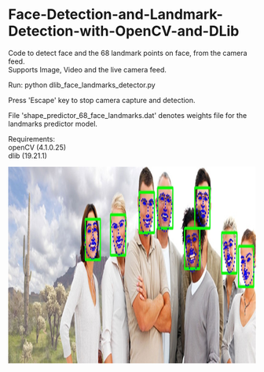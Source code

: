 # Face-Detection-and-Landmark-Detection-with-OpenCV-and-DLib

Code to detect face and the 68 landmark points on face, from the camera feed.  
Supports Image, Video and the live camera feed.

Run: python dlib_face_landmarks_detector.py  

Press 'Escape' key to stop camera capture and detection.  

File 'shape_predictor_68_face_landmarks.dat' denotes weights file for the landmarks predictor model.

Requirements:  
openCV (4.1.0.25)  
dlib (19.21.1)  

<img src="/outputs/multi_face_1_output.jpg" width="1000" height="400">

